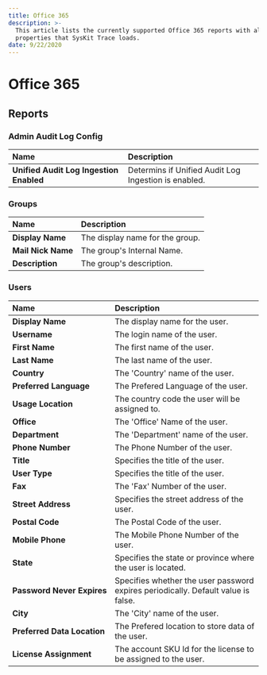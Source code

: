```yaml
---
title: Office 365
description: >-
  This article lists the currently supported Office 365 reports with all of the
  properties that SysKit Trace loads.
date: 9/22/2020
---
```


# Office 365

## Reports

### Admin Audit Log Config

| Name | Description |
| :--- | :--- |
| **Unified Audit Log Ingestion Enabled** | Determins if Unified Audit Log Ingestion is enabled. |

### Groups

| Name | Description |
| :--- | :--- |
| **Display Name** | The display name for the group. |
| **Mail Nick Name** | The group's Internal Name. |
| **Description** | The group's description. |

### Users

| Name | Description |
| :--- | :--- |
| **Display Name** | The display name for the user. |
| **Username** | The login name of the user. |
| **First Name** | The first name of the user. |
| **Last Name** | The last name of the user. |
| **Country** | The 'Country' name of the user. |
| **Preferred Language** | The Prefered Language of the user. |
| **Usage Location** | The country code the user will be assigned to. |
| **Office** | The 'Office' Name of the user. |
| **Department** | The 'Department' name of the user. |
| **Phone Number** | The Phone Number of the user. |
| **Title** | Specifies the title of the user. |
| **User Type** | Specifies the title of the user. |
| **Fax** | The 'Fax' Number of the user. |
| **Street Address** | Specifies the street address of the user. |
| **Postal Code** | The Postal Code of the user. |
| **Mobile Phone** | The Mobile Phone Number of the user. |
| **State** | Specifies the state or province where the user is located. |
| **Password Never Expires** | Specifies whether the user password expires periodically. Default value is false. |
| **City** | The 'City' name of the user. |
| **Preferred Data Location** | The Prefered location to store data of the user. |
| **License Assignment** | The account SKU Id for the license to be assigned to the user. |

